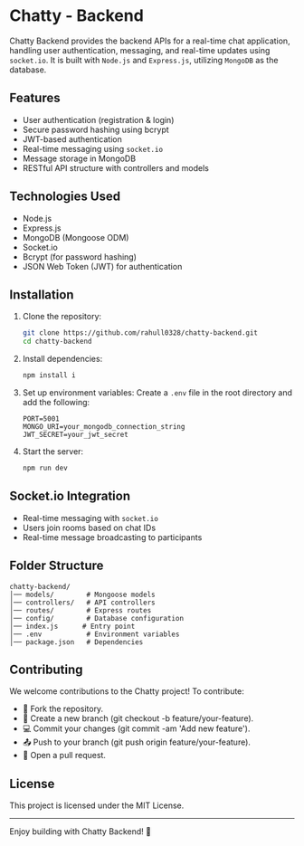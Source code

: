 # Chatty - Backend

Chatty Backend provides the backend APIs for a real-time chat application, handling user authentication, messaging, and real-time updates using `socket.io`. It is built with `Node.js` and `Express.js`, utilizing `MongoDB` as the database.

## Features
- User authentication (registration & login)
- Secure password hashing using bcrypt
- JWT-based authentication
- Real-time messaging using `socket.io`
- Message storage in MongoDB
- RESTful API structure with controllers and models

## Technologies Used
- Node.js
- Express.js
- MongoDB (Mongoose ODM)
- Socket.io
- Bcrypt (for password hashing)
- JSON Web Token (JWT) for authentication

## Installation

1. Clone the repository:
   ```sh
   git clone https://github.com/rahull0328/chatty-backend.git
   cd chatty-backend
   ```

2. Install dependencies:
   ```sh
   npm install i
   ```

3. Set up environment variables:
   Create a `.env` file in the root directory and add the following:
   ```env
   PORT=5001
   MONGO_URI=your_mongodb_connection_string
   JWT_SECRET=your_jwt_secret
   ```

4. Start the server:
   ```sh
   npm run dev
   ```

## Socket.io Integration
- Real-time messaging with `socket.io`
- Users join rooms based on chat IDs
- Real-time message broadcasting to participants

## Folder Structure
```
chatty-backend/
│── models/        # Mongoose models
│── controllers/   # API controllers
│── routes/        # Express routes
│── config/        # Database configuration
│── index.js      # Entry point
│── .env           # Environment variables
│── package.json   # Dependencies
```

## Contributing
We welcome contributions to the Chatty project! To contribute:

- 🍴 Fork the repository.
- 🌱 Create a new branch (git checkout -b feature/your-feature).
- 💻 Commit your changes (git commit -am 'Add new feature').
- 📤 Push to your branch (git push origin feature/your-feature).
- 🤝 Open a pull request.

## License
This project is licensed under the MIT License.

---

Enjoy building with Chatty Backend! 🚀
